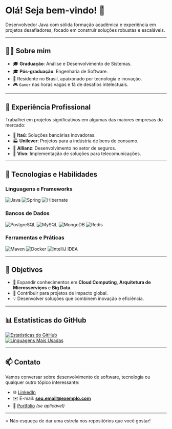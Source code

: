 # Olá! Seja bem-vindo! 👋

Desenvolvedor Java com sólida formação acadêmica e experiência em projetos desafiadores, focado em construir soluções robustas e escaláveis.

---

## 🧑‍💻 Sobre mim

- 🎓 **Graduação**: Análise e Desenvolvimento de Sistemas.  
- 🎓 **Pós-graduação**: Engenharia de Software.  
- 📍 Residente no Brasil, apaixonado por tecnologia e inovação.  
- 🎮 `Gamer` nas horas vagas e fã de desafios intelectuais.  

---

## 💼 Experiência Profissional

Trabalhei em projetos significativos em algumas das maiores empresas do mercado:

- 🏦 **Itaú**: Soluções bancárias inovadoras.  
- 🏭 **Unilever**: Projetos para a indústria de bens de consumo.  
- 🏢 **Allianz**: Desenvolvimento no setor de seguros.  
- 📱 **Vivo**: Implementação de soluções para telecomunicações.  

---

## 🚀 Tecnologias e Habilidades

### Linguagens e Frameworks
![Java](https://img.shields.io/badge/Java-ED8B00?style=for-the-badge&logo=java&logoColor=white)
![Spring](https://img.shields.io/badge/Spring-6DB33F?style=for-the-badge&logo=spring&logoColor=white)
![Hibernate](https://img.shields.io/badge/Hibernate-59666C?style=for-the-badge&logo=hibernate&logoColor=white)

### Bancos de Dados
![PostgreSQL](https://img.shields.io/badge/PostgreSQL-316192?style=for-the-badge&logo=postgresql&logoColor=white)
![MySQL](https://img.shields.io/badge/MySQL-4479A1?style=for-the-badge&logo=mysql&logoColor=white)
![MongoDB](https://img.shields.io/badge/MongoDB-47A248?style=for-the-badge&logo=mongodb&logoColor=white)
![Redis](https://img.shields.io/badge/Redis-DC382D?style=for-the-badge&logo=redis&logoColor=white)

### Ferramentas e Práticas
![Maven](https://img.shields.io/badge/Maven-C71A36?style=for-the-badge&logo=apache-maven&logoColor=white)
![Docker](https://img.shields.io/badge/Docker-2496ED?style=for-the-badge&logo=docker&logoColor=white)
![IntelliJ IDEA](https://img.shields.io/badge/IntelliJ-000000?style=for-the-badge&logo=intellij-idea&logoColor=white)

---

## 🎯 Objetivos

- 🧠 Expandir conhecimentos em **Cloud Computing**, **Arquitetura de Microsserviços** e **Big Data**.  
- 🌟 Contribuir para projetos de impacto global.  
- 💡 Desenvolver soluções que combinem inovação e eficiência.

---

## 📊 Estatísticas do GitHub

[![Estatísticas do GitHub](https://github-readme-stats.vercel.app/api?username=M4rcioOliveira&show_icons=true&theme=dark)](https://github.com/M4rcioOliveira)  
[![Linguagens Mais Usadas](https://github-readme-stats.vercel.app/api/top-langs/?username=M4rcioOliveira&layout=compact&theme=dark)](https://github.com/M4rcioOliveira)

---

## 📫 Contato

Vamos conversar sobre desenvolvimento de software, tecnologia ou qualquer outro tópico interessante:

- 🌐 [LinkedIn](https://www.linkedin.com/in/marcioco)  
- ✉️ E-mail: **seu.email@exemplo.com**  
- 🌟 [Portfólio](https://github.com/M4rcioOliveira) *(se aplicável)*  

---

⭐ Não esqueça de dar uma estrela nos repositórios que você gostar!  
